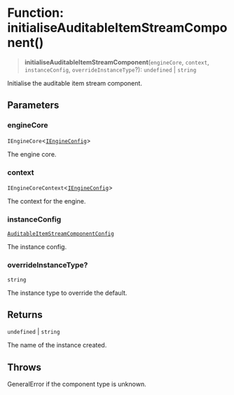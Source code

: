 # Function: initialiseAuditableItemStreamComponent()

> **initialiseAuditableItemStreamComponent**(`engineCore`, `context`, `instanceConfig`, `overrideInstanceType`?): `undefined` \| `string`

Initialise the auditable item stream component.

## Parameters

### engineCore

`IEngineCore`\<[`IEngineConfig`](../interfaces/IEngineConfig.md)\>

The engine core.

### context

`IEngineCoreContext`\<[`IEngineConfig`](../interfaces/IEngineConfig.md)\>

The context for the engine.

### instanceConfig

[`AuditableItemStreamComponentConfig`](../type-aliases/AuditableItemStreamComponentConfig.md)

The instance config.

### overrideInstanceType?

`string`

The instance type to override the default.

## Returns

`undefined` \| `string`

The name of the instance created.

## Throws

GeneralError if the component type is unknown.

